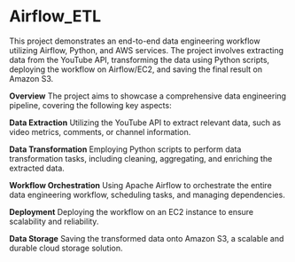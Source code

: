 # Airflow_ETL
This project demonstrates an end-to-end data engineering workflow utilizing Airflow, Python, and AWS services. The project involves extracting data from the YouTube API, transforming the data using Python scripts, deploying the workflow on Airflow/EC2, and saving the final result on Amazon S3.

**Overview**
The project aims to showcase a comprehensive data engineering pipeline, covering the following key aspects:

**Data Extraction**
Utilizing the YouTube API to extract relevant data, such as video metrics, comments, or channel information.

**Data Transformation**
Employing Python scripts to perform data transformation tasks, including cleaning, aggregating, and enriching the extracted data.

**Workflow Orchestration**
Using Apache Airflow to orchestrate the entire data engineering workflow, scheduling tasks, and managing dependencies.

**Deployment**
Deploying the workflow on an EC2 instance to ensure scalability and reliability.

**Data Storage**
Saving the transformed data onto Amazon S3, a scalable and durable cloud storage solution.




